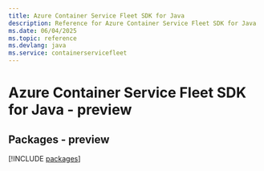 ```yaml
---
title: Azure Container Service Fleet SDK for Java
description: Reference for Azure Container Service Fleet SDK for Java
ms.date: 06/04/2025
ms.topic: reference
ms.devlang: java
ms.service: containerservicefleet
---
```

# Azure Container Service Fleet SDK for Java - preview
## Packages - preview
[!INCLUDE [packages](container-service-fleet-index.md)]